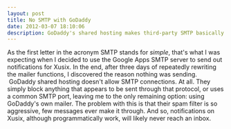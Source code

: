 ```yaml
---
layout: post
title: No SMTP with GoDaddy
date: 2012-03-07 18:10:06
description: GoDaddy's shared hosting makes third-party SMTP basically not an option.
---
```

As the first letter in the acronym SMTP stands for *simple*, that's what I was expecting when I decided to use the Google Apps SMTP server to send out notifications for Xusix. In the end, after three days of repeatedly rewriting the mailer functions, I discovered the reason nothing was sending.  GoDaddy shared hosting doesn't allow SMTP connections. At all. They simply block anything that appears to be sent through that protocol, or uses a common SMTP port, leaving me to the only remaining option: using GoDaddy's own mailer. The problem with this is that their spam filter is so aggressive, few messages ever make it through. And so, notifications on Xusix, although programmatically work, will likely never reach an inbox.
